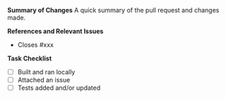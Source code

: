 **Summary of Changes**
A quick summary of the pull request and changes made.

**References and Relevant Issues**

- Closes #xxx

**Task Checklist**

- [ ] Built and ran locally
- [ ] Attached an issue
- [ ] Tests added and/or updated
